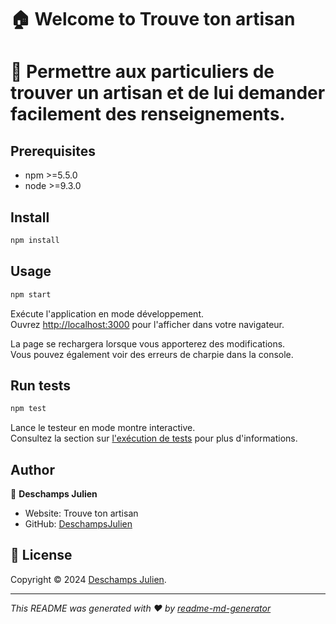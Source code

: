 # 🏠 Welcome to Trouve ton artisan 

# 👋 Permettre aux particuliers de trouver un artisan et de lui demander facilement des renseignements.

## Prerequisites

- npm >=5.5.0
- node >=9.3.0

## Install

```sh
npm install
```

## Usage

```sh
npm start
```
Exécute l'application en mode développement.\
Ouvrez [http://localhost:3000](http://localhost:3000) pour l'afficher dans votre navigateur.

La page se rechargera lorsque vous apporterez des modifications.\
Vous pouvez également voir des erreurs de charpie dans la console.

## Run tests

```sh
npm test
```
Lance le testeur en mode montre interactive.\
Consultez la section sur [l'exécution de tests](https://facebook.github.io/create-react-app/docs/running-tests) pour plus d'informations.

## Author

👤 **Deschamps Julien**

- Website: Trouve ton artisan
- GitHub: [DeschampsJulien](https://github.com/DeschampsJulien)

## 📝 License

Copyright © 2024 [Deschamps Julien](https://github.com/DeschampsJulien).<br />

---

_This README was generated with ❤️ by [readme-md-generator](https://github.com/kefranabg/readme-md-generator)_



